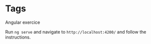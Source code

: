 # Tags

Angular exercice

Run `ng serve` and navigate to `http://localhost:4200/` and follow the instructions.
